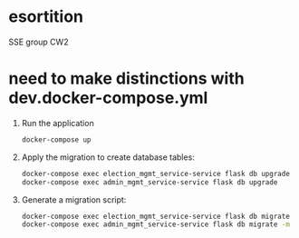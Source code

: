 # esortition
SSE group CW2

# need to make distinctions with dev.docker-compose.yml

1.  Run the application
    ```bash
    docker-compose up
    ```
2. Apply the migration to create database tables:

    ```bash
    docker-compose exec election_mgmt_service-service flask db upgrade
    docker-compose exec admin_mgmt_service-service flask db upgrade
     ```










2. Generate a migration script:

    ```bash
    docker-compose exec election_mgmt_service-service flask db migrate -m "Initial migration"
    docker-compose exec admin_mgmt_service-service flask db migrate -m "Initial migration"
    ```
